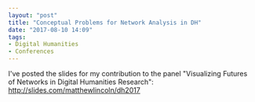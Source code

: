 ```yaml
---
layout: "post"
title: "Conceptual Problems for Network Analysis in DH"
date: "2017-08-10 14:09"
tags:
- Digital Humanities
- Conferences
---
```


I've posted the slides for my contribution to the panel "Visualizing Futures of Networks in Digital Humanities Research": <http://slides.com/matthewlincoln/dh2017>
